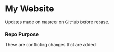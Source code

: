 # My Website

Updates made on masteer on GitHub before rebase.
### Repo Purpose
These are conflicting changes that 
are added 
